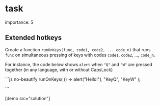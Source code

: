 # task

importance: 5

## Extended hotkeys

Create a function `runOnKeys(func, code1, code2, ... code_n)` that runs `func` on simultaneous pressing of keys with codes `code1`, `code2`, ..., `code_n`.

For instance, the code below shows `alert` when `"Q"` and `"W"` are pressed together \(in any language, with or without CapsLock\)

\`\`\`js no-beautify runOnKeys\( \(\) =&gt; alert\("Hello!"\), "KeyQ", "KeyW" \);

\`\`\`

\[demo src="solution"\]

